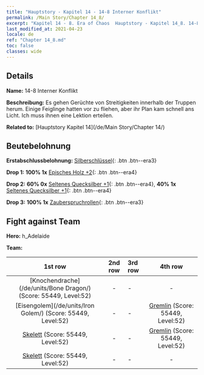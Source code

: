 ```yaml
---
title: "Hauptstory - Kapitel 14 - 14-8 Interner Konflikt"
permalink: /Main Story/Chapter 14_8/
excerpt: "Kapitel 14 - 8. Era of Chaos  Hauptstory - Kapitel 14_8. 14-8 Interner Konflikt"
last_modified_at: 2021-04-23
locale: de
ref: "Chapter 14_8.md"
toc: false
classes: wide
---
```


## Details

 **Name:** 14-8 Interner Konflikt

 **Beschreibung:** Es gehen Gerüchte von Streitigkeiten innerhalb der Truppen herum. Einige Feiglinge hatten vor zu fliehen, aber ihr Plan kam schnell ans Licht. Ich muss ihnen eine Lektion erteilen.

 **Related to:** [Hauptstory Kapitel 14](/de/Main Story/Chapter 14/)

## Beutebelohnung

 **Erstabschlussbelohnung:** [Silberschlüssel](/ItemsDE/con_693/){: .btn .btn--era3}

 **Drop 1:** **100% 1x** [Episches Holz +2](/ItemsDE/mat_48/){: .btn .btn--era4}

 **Drop 2:** **60% 0x** [Seltenes Quecksilber +1](/ItemsDE/mat_42/){: .btn .btn--era4}, **40% 1x** [Seltenes Quecksilber +1](/ItemsDE/mat_42/){: .btn .btn--era4}

 **Drop 3:** **100% 1x** [Zauberspruchrollen](/ItemsDE/con_694/){: .btn .btn--era3}


## Fight against Team
 **Hero:** h_Adelaide

 **Team:**


  | 1st row | 2nd row | 3rd row | 4th row |
  |:----:|:----:|:----|:----:|
  | [Knochendrache](/de/units/Bone Dragon/) (Score: 55449, Level:52)  | - | - | - |
  | [Eisengolem](/de/units/Iron Golem/) (Score: 55449, Level:52)  | - | - | [Gremlin](/de/units/Gremlin/) (Score: 55449, Level:52)  |
  | [Skelett](/de/units/Skeleton/) (Score: 55449, Level:52)  | - | - | [Gremlin](/de/units/Gremlin/) (Score: 55449, Level:52)  |
  | [Skelett](/de/units/Skeleton/) (Score: 55449, Level:52)  | - | - | - |


